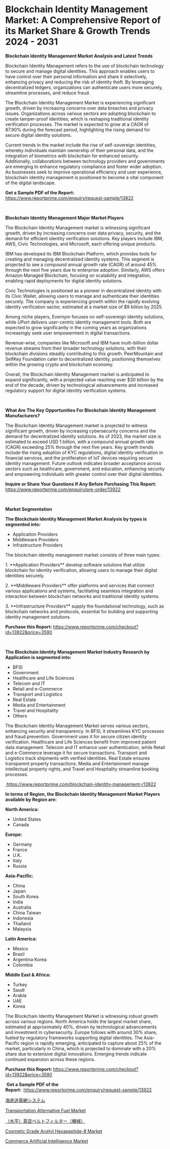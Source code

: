 <p><h1>Blockchain Identity Management Market: A Comprehensive Report of its Market Share & Growth Trends 2024 - 2031</h1></p><p><strong>Blockchain Identity Management Market Analysis and Latest Trends</strong></p>
<p><p>Blockchain Identity Management refers to the use of blockchain technology to secure and manage digital identities. This approach enables users to have control over their personal information and share it selectively, enhancing privacy and reducing the risk of identity theft. By leveraging decentralized ledgers, organizations can authenticate users more securely, streamline processes, and reduce fraud.</p><p>The Blockchain Identity Management Market is experiencing significant growth, driven by increasing concerns over data breaches and privacy issues. Organizations across various sectors are adopting blockchain to create tamper-proof identities, which is reshaping traditional identity verification processes. The market is expected to grow at a CAGR of 87.90% during the forecast period, highlighting the rising demand for secure digital identity solutions.</p><p>Current trends in the market include the rise of self-sovereign identities, whereby individuals maintain ownership of their personal data, and the integration of biometrics with blockchain for enhanced security. Additionally, collaborations between technology providers and governments are emerging to enhance regulatory compliance and foster wider adoption. As businesses seek to improve operational efficiency and user experience, blockchain identity management is positioned to become a vital component of the digital landscape.</p></p>
<p><strong>Get a Sample PDF of the Report:&nbsp;</strong> <a href="https://www.reportprime.com/enquiry/request-sample/13922">https://www.reportprime.com/enquiry/request-sample/13922</a></p>
<p>&nbsp;</p>
<p><strong>Blockchain Identity Management Major Market Players</strong></p>
<p><p>The Blockchain Identity Management market is witnessing significant growth, driven by increasing concerns over data privacy, security, and the demand for efficient identity verification solutions. Key players include IBM, AWS, Civic Technologies, and Microsoft, each offering unique products.</p><p>IBM has developed its IBM Blockchain Platform, which provides tools for creating and managing decentralized identity systems. This segment is projected to see a compound annual growth rate (CAGR) of around 45% through the next five years due to enterprise adoption. Similarly, AWS offers Amazon Managed Blockchain, focusing on scalability and integration, enabling rapid deployments for digital identity solutions.</p><p>Civic Technologies is positioned as a pioneer in decentralized identity with its Civic Wallet, allowing users to manage and authenticate their identities securely. The company is experiencing growth within the rapidly evolving identity verification sector, estimated at a market size of $9 billion by 2025.</p><p>Among niche players, Evernym focuses on self-sovereign identity solutions, while UPort delivers user-centric identity management tools. Both are expected to grow significantly in the coming years as organizations increasingly seek user empowerment in digital transactions. </p><p>Revenue-wise, companies like Microsoft and IBM have multi-billion dollar revenue streams from their broader technology solutions, with their blockchain divisions steadily contributing to this growth. PeerMountain and SelfKey Foundation cater to decentralized identity, positioning themselves within the growing crypto and blockchain economy.</p><p>Overall, the Blockchain Identity Management market is anticipated to expand significantly, with a projected value reaching over $30 billion by the end of the decade, driven by technological advancements and increased regulatory support for digital identity verification systems.</p></p>
<p>&nbsp;</p>
<p><strong>What Are The Key Opportunities For Blockchain Identity Management Manufacturers?</strong></p>
<p><p>The Blockchain Identity Management market is projected to witness significant growth, driven by increasing cybersecurity concerns and the demand for decentralized identity solutions. As of 2023, the market size is estimated to exceed USD 1 billion, with a compound annual growth rate (CAGR) exceeding 25% through the next five years. Key growth trends include the rising adoption of KYC regulations, digital identity verification in financial services, and the proliferation of IoT devices requiring secure identity management. Future outlook indicates broader acceptance across sectors such as healthcare, government, and education, enhancing security and empowering individuals with greater control over their digital identities.</p></p>
<p><strong>Inquire or Share Your Questions If Any Before Purchasing This Report:</strong> <a href="https://www.reportprime.com/enquiry/pre-order/13922">https://www.reportprime.com/enquiry/pre-order/13922</a></p>
<p>&nbsp;</p>
<p><strong>Market Segmentation</strong></p>
<p><strong>The Blockchain Identity Management Market Analysis by types is segmented into:</strong></p>
<p><ul><li>Application Providers</li><li>Middleware Providers</li><li>Infrastructure Providers</li></ul></p>
<p><p>The blockchain identity management market consists of three main types: </p><p>1. **Application Providers** develop software solutions that utilize blockchain for identity verification, allowing users to manage their digital identities securely.</p><p>2. **Middleware Providers** offer platforms and services that connect various applications and systems, facilitating seamless integration and interaction between blockchain networks and traditional identity systems.</p><p>3. **Infrastructure Providers** supply the foundational technology, such as blockchain networks and protocols, essential for building and supporting identity management solutions.</p></p>
<p><strong>Purchase this Report:&nbsp;</strong><a href="https://www.reportprime.com/checkout?id=13922&price=3590">https://www.reportprime.com/checkout?id=13922&price=3590</a></p>
<p>&nbsp;</p>
<p><strong>The Blockchain Identity Management Market Industry Research by Application is segmented into:</strong></p>
<p><ul><li>BFSI</li><li>Government</li><li>Healthcare and Life Sciences</li><li>Telecom and IT</li><li>Retail and e-Commerce</li><li>Transport and Logistics</li><li>Real Estate</li><li>Media and Entertainment</li><li>Travel and Hospitality</li><li>Others</li></ul></p>
<p><p>The Blockchain Identity Management Market serves various sectors, enhancing security and transparency. In BFSI, it streamlines KYC processes and fraud prevention. Government uses it for secure citizen identity verification. Healthcare and Life Sciences benefit from improved patient data management. Telecom and IT enhance user authentication, while Retail and e-Commerce leverage it for secure transactions. Transport and Logistics track shipments with verified identities. Real Estate ensures transparent property transactions. Media and Entertainment manage intellectual property rights, and Travel and Hospitality streamline booking processes.</p></p>
<p><a href="https://www.reportprime.com/blockchain-identity-management-r13922">&nbsp;https://www.reportprime.com/blockchain-identity-management-r13922</a></p>
<p><strong>In terms of Region, the Blockchain Identity Management Market Players available by Region are:</strong></p>
<p>
    <p> <strong> North America: </strong>
        <ul>
            <li>United States</li>
            <li>Canada</li>
        </ul>
        </p> 
    <p> <strong> Europe: </strong>
        <ul>
            <li>Germany</li>
            <li>France</li>
            <li>U.K.</li>
            <li>Italy</li>
            <li>Russia</li>
        </ul>
        </p> 
    <p> <strong> Asia-Pacific: </strong>
        <ul>
            <li>China</li>
            <li>Japan</li>
            <li>South Korea</li>
            <li>India</li>
            <li>Australia</li>
            <li>China Taiwan</li>
            <li>Indonesia</li>
            <li>Thailand</li>
            <li>Malaysia</li>
        </ul>
        </p> 
    <p> <strong> Latin America: </strong>
        <ul>
            <li>Mexico</li>
            <li>Brazil</li>
            <li>Argentina Korea</li>
            <li>Colombia</li>
        </ul>
        </p> 
    <p> <strong> Middle East & Africa: </strong>
        <ul>
            <li>Turkey</li>
            <li>Saudi</li>
            <li>Arabia</li>
            <li>UAE</li>
            <li>Korea</li>
        </ul>
    </p>
    </p>
<p><p>The Blockchain Identity Management Market is witnessing robust growth across various regions. North America holds the largest market share, estimated at approximately 40%, driven by technological advancements and investment in cybersecurity. Europe follows with around 30% share, fueled by regulatory frameworks supporting digital identities. The Asia-Pacific region is rapidly emerging, anticipated to capture about 25% of the market, particularly in China, which is projected to dominate with a 20% share due to extensive digital innovations. Emerging trends indicate continued expansion across these regions.</p></p>
<p><strong>Purchase this Report: </strong><a href="https://www.reportprime.com/checkout?id=13922&price=3590">https://www.reportprime.com/checkout?id=13922&price=3590</a></p>
<p>&nbsp;<strong>Get a Sample PDF of the Report:&nbsp;&nbsp;</strong><a href="https://www.reportprime.com/enquiry/request-sample/13922">https://www.reportprime.com/enquiry/request-sample/13922</a></p>
<p><strong></strong></p>
<p><p><a href="https://medium.com/@uyjtuy6/%E6%AC%A1%E3%81%AE%E6%96%87%E3%82%92%E6%97%A5%E6%9C%AC%E8%AA%9E%E3%81%AB%E7%BF%BB%E8%A8%B3%E3%81%97%E3%81%BE%E3%81%99-%E4%BB%8A%E5%BE%8C%E6%95%B0%E5%B9%B4%E9%96%93%E3%81%A7%E6%B5%B7%E5%BA%95%E9%9B%BB%E5%8A%9B%E3%82%B0%E3%83%AA%E3%83%83%E3%83%89%E3%82%B7%E3%82%B9%E3%83%86%E3%83%A0%E5%B8%82%E5%A0%B4%E3%81%AB%E5%BD%B1%E9%9F%BF%E3%82%92%E4%B8%8E%E3%81%88%E3%82%8B%E8%A6%81%E5%9B%A0%E3%81%AF%E4%BD%95%E3%81%A7%E3%81%99%E3%81%8B-%E5%B8%82%E5%A0%B4%E8%A3%BD%E5%93%81%E3%81%8A%E3%82%88%E3%81%B3%E5%9C%B0%E5%9F%9F%E5%88%86%E6%9E%90-2024%E5%B9%B4-2031%E5%B9%B4-cd1741091fa4">海底送電網システム</a></p><p><a href="https://medium.com/@kylie.mathis078/the-market-for-transportation-alternative-fuel-market-is-examined-in-this-report-along-with-the-50d6fbaa3f53">Transportation Alternative Fuel Market</a></p><p><a href="https://medium.com/@samleite85/horizontal-vacuum-belt-filter-machine-833a95ccf19e">（水平）真空ベルトフィルター（機械）</a></p><p><a href="https://medium.com/@kylie.mathis078/the-global-market-overview-of-the-cosmetic-grade-acetyl-hexapeptide-8-market-provides-a-unique-757915b0e064">Cosmetic Grade Acetyl Hexapeptide-8 Market</a></p><p><a href="https://github.com/WillowBruen/Market-Research-Report-List-1/blob/main/commerce-artificial-intelligence-market.md">Commerce Artificial Intelligence Market</a></p></p>